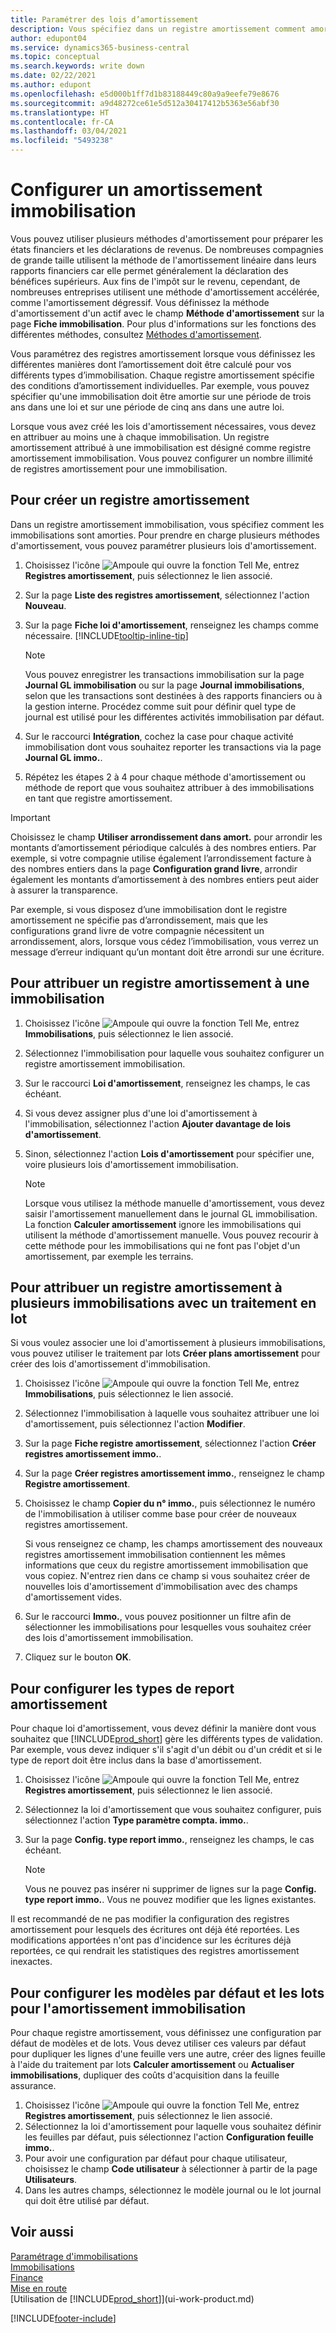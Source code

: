 ```yaml
---
title: Paramétrer des lois d’amortissement
description: Vous spécifiez dans un registre amortissement comment amortir ou déprécier les immobilisations.
author: edupont04
ms.service: dynamics365-business-central
ms.topic: conceptual
ms.search.keywords: write down
ms.date: 02/22/2021
ms.author: edupont
ms.openlocfilehash: e5d000b1ff7d1b83188449c80a9a9eefe79e8676
ms.sourcegitcommit: a9d48272ce61e5d512a30417412b5363e56abf30
ms.translationtype: HT
ms.contentlocale: fr-CA
ms.lasthandoff: 03/04/2021
ms.locfileid: "5493238"
---
```

# <a name="set-up-fixed-asset-depreciation"></a>Configurer un amortissement immobilisation

Vous pouvez utiliser plusieurs méthodes d'amortissement pour préparer les états financiers et les déclarations de revenus. De nombreuses compagnies de grande taille utilisent la méthode de l'amortissement linéaire dans leurs rapports financiers car elle permet généralement la déclaration des bénéfices supérieurs. Aux fins de l'impôt sur le revenu, cependant, de nombreuses entreprises utilisent une méthode d'amortissement accélérée, comme l'amortissement dégressif. Vous définissez la méthode d'amortissement d'un actif avec le champ **Méthode d'amortissement** sur la page **Fiche immobilisation**. Pour plus d'informations sur les fonctions des différentes méthodes, consultez [Méthodes d'amortissement](fa-depreciation-methods.md).

Vous paramétrez des registres amortissement lorsque vous définissez les différentes manières dont l’amortissement doit être calculé pour vos différents types d’immobilisation. Chaque registre amortissement spécifie des conditions d’amortissement individuelles. Par exemple, vous pouvez spécifier qu'une immobilisation doit être amortie sur une période de trois ans dans une loi et sur une période de cinq ans dans une autre loi.

Lorsque vous avez créé les lois d'amortissement nécessaires, vous devez en attribuer au moins une à chaque immobilisation. Un registre amortissement attribué à une immobilisation est désigné comme registre amortissement immobilisation. Vous pouvez configurer un nombre illimité de registres amortissement pour une immobilisation.  

## <a name="to-create-a-depreciation-book"></a>Pour créer un registre amortissement

Dans un registre amortissement immobilisation, vous spécifiez comment les immobilisations sont amorties. Pour prendre en charge plusieurs méthodes d'amortissement, vous pouvez paramétrer plusieurs lois d'amortissement.  

1. Choisissez l'icône ![Ampoule qui ouvre la fonction Tell Me](media/ui-search/search_small.png "Dites-moi ce que vous voulez faire"), entrez **Registres amortissement**, puis sélectionnez le lien associé.
2. Sur la page **Liste des registres amortissement**, sélectionnez l'action **Nouveau**.
3. Sur la page **Fiche loi d'amortissement**, renseignez les champs comme nécessaire. [!INCLUDE[tooltip-inline-tip](includes/tooltip-inline-tip_md.md)]

    > [!NOTE]  
    > Vous pouvez enregistrer les transactions immobilisation sur la page **Journal GL immobilisation** ou sur la page **Journal immobilisations**, selon que les transactions sont destinées à des rapports financiers ou à la gestion interne. Procédez comme suit pour définir quel type de journal est utilisé pour les différentes activités immobilisation par défaut.
4. Sur le raccourci **Intégration**, cochez la case pour chaque activité immobilisation dont vous souhaitez reporter les transactions via la page **Journal GL immo.**.
5. Répétez les étapes 2 à 4 pour chaque méthode d'amortissement ou méthode de report que vous souhaitez attribuer à des immobilisations en tant que registre amortissement.

> [!IMPORTANT]
> Choisissez le champ **Utiliser arrondissement dans amort.** pour arrondir les montants d’amortissement périodique calculés à des nombres entiers. Par exemple, si votre compagnie utilise également l’arrondissement facture à des nombres entiers dans la page **Configuration grand livre**, arrondir également les montants d’amortissement à des nombres entiers peut aider à assurer la transparence.

Par exemple, si vous disposez d’une immobilisation dont le registre amortissement ne spécifie pas d’arrondissement, mais que les configurations grand livre de votre compagnie nécessitent un arrondissement, alors, lorsque vous cédez l’immobilisation, vous verrez un message d’erreur indiquant qu’un montant doit être arrondi sur une écriture.  

## <a name="to-assign-a-depreciation-book-to-a-fixed-asset"></a>Pour attribuer un registre amortissement à une immobilisation
1. Choisissez l'icône ![Ampoule qui ouvre la fonction Tell Me](media/ui-search/search_small.png "Dites-moi ce que vous voulez faire"), entrez **Immobilisations**, puis sélectionnez le lien associé.
2. Sélectionnez l'immobilisation pour laquelle vous souhaitez configurer un registre amortissement immobilisation.
3. Sur le raccourci **Loi d'amortissement**, renseignez les champs, le cas échéant.
4. Si vous devez assigner plus d'une loi d'amortissement à l'immobilisation, sélectionnez l'action **Ajouter davantage de lois d'amortissement**.
5. Sinon, sélectionnez l'action **Lois d'amortissement** pour spécifier une, voire plusieurs lois d'amortissement immobilisation.

    > [!NOTE]  
    >   Lorsque vous utilisez la méthode manuelle d'amortissement, vous devez saisir l'amortissement manuellement dans le journal GL immobilisation. La fonction **Calculer amortissement** ignore les immobilisations qui utilisent la méthode d'amortissement manuelle. Vous pouvez recourir à cette méthode pour les immobilisations qui ne font pas l'objet d'un amortissement, par exemple les terrains.

## <a name="to-assign-a-depreciation-book-to-multiple-fixed-assets-with-a-batch-job"></a>Pour attribuer un registre amortissement à plusieurs immobilisations avec un traitement en lot
Si vous voulez associer une loi d'amortissement à plusieurs immobilisations, vous pouvez utiliser le traitement par lots **Créer plans amortissement** pour créer des lois d'amortissement d'immobilisation.  

1. Choisissez l'icône ![Ampoule qui ouvre la fonction Tell Me](media/ui-search/search_small.png "Dites-moi ce que vous voulez faire"), entrez **Immobilisations**, puis sélectionnez le lien associé.
2. Sélectionnez l'immobilisation à laquelle vous souhaitez attribuer une loi d'amortissement, puis sélectionnez l'action **Modifier**.
3. Sur la page **Fiche registre amortissement**, sélectionnez l'action **Créer registres amortissement immo.**.
4. Sur la page **Créer registres amortissement immo.**, renseignez le champ **Registre amortissement**.
5. Choisissez le champ **Copier du n° immo.**, puis sélectionnez le numéro de l'immobilisation à utiliser comme base pour créer de nouveaux registres amortissement.

    Si vous renseignez ce champ, les champs amortissement des nouveaux registres amortissement immobilisation contiennent les mêmes informations que ceux du registre amortissement immobilisation que vous copiez. N'entrez rien dans ce champ si vous souhaitez créer de nouvelles lois d'amortissement d'immobilisation avec des champs d'amortissement vides.  
6. Sur le raccourci **Immo.**, vous pouvez positionner un filtre afin de sélectionner les immobilisations pour lesquelles vous souhaitez créer des lois d'amortissement immobilisation.
7. Cliquez sur le bouton **OK**.

## <a name="to-set-up-depreciation-posting-types"></a>Pour configurer les types de report amortissement
Pour chaque loi d'amortissement, vous devez définir la manière dont vous souhaitez que [!INCLUDE[prod_short](includes/prod_short.md)] gère les différents types de validation. Par exemple, vous devez indiquer s'il s'agit d'un débit ou d'un crédit et si le type de report doit être inclus dans la base d'amortissement.  

1. Choisissez l'icône ![Ampoule qui ouvre la fonction Tell Me](media/ui-search/search_small.png "Dites-moi ce que vous voulez faire"), entrez **Registres amortissement**, puis sélectionnez le lien associé.  
2. Sélectionnez la loi d'amortissement que vous souhaitez configurer, puis sélectionnez l'action **Type paramètre compta. immo.**.
3. Sur la page **Config. type report immo.**, renseignez les champs, le cas échéant.

    > [!NOTE]  
    >   Vous ne pouvez pas insérer ni supprimer de lignes sur la page **Config. type report immo.**. Vous ne pouvez modifier que les lignes existantes.

Il est recommandé de ne pas modifier la configuration des registres amortissement pour lesquels des écritures ont déjà été reportées. Les modifications apportées n'ont pas d'incidence sur les écritures déjà reportées, ce qui rendrait les statistiques des registres amortissement inexactes.

## <a name="to-set-up-default-templates-and-batches-for-fixed-asset-depreciation"></a>Pour configurer les modèles par défaut et les lots pour l'amortissement immobilisation
Pour chaque registre amortissement, vous définissez une configuration par défaut de modèles et de lots. Vous devez utiliser ces valeurs par défaut pour dupliquer les lignes d'une feuille vers une autre, créer des lignes feuille à l'aide du traitement par lots **Calculer amortissement** ou **Actualiser immobilisations**, dupliquer des coûts d'acquisition dans la feuille assurance.  

1. Choisissez l'icône ![Ampoule qui ouvre la fonction Tell Me](media/ui-search/search_small.png "Dites-moi ce que vous voulez faire"), entrez **Registres amortissement**, puis sélectionnez le lien associé.  
2. Sélectionnez la loi d'amortissement pour laquelle vous souhaitez définir les feuilles par défaut, puis sélectionnez l'action **Configuration feuille immo.**.  
3. Pour avoir une configuration par défaut pour chaque utilisateur, choisissez le champ **Code utilisateur** à sélectionner à partir de la page **Utilisateurs**.  
4. Dans les autres champs, sélectionnez le modèle journal ou le lot journal qui doit être utilisé par défaut.  

## <a name="see-also"></a>Voir aussi
[Paramétrage d'immobilisations](fa-setup.md)  
[Immobilisations](fa-manage.md)  
[Finance](finance.md)  
[Mise en route](product-get-started.md)  
[Utilisation de [!INCLUDE[prod_short](includes/prod_short.md)]](ui-work-product.md)


[!INCLUDE[footer-include](includes/footer-banner.md)]